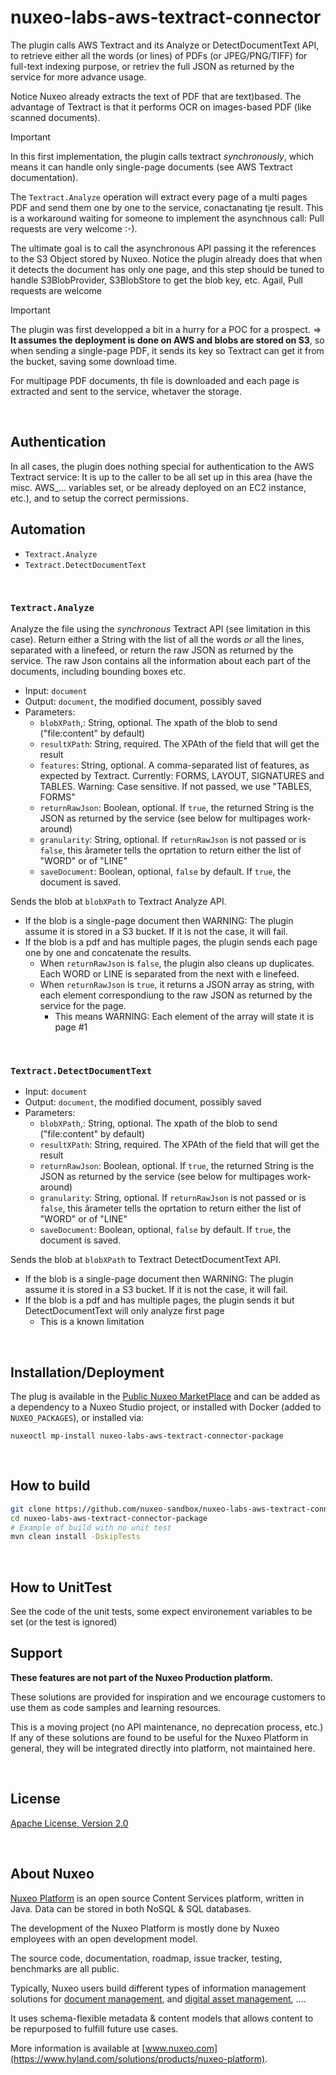 # nuxeo-labs-aws-textract-connector

The plugin calls AWS Textract and its Analyze or DetectDocumentText API, to retrieve either all the words (or lines) of PDFs (or JPEG/PNG/TIFF) for full-text indexing purpose, or retriev the full JSON as returned by the service for more advance usage.

Notice Nuxeo already extracts the text of PDF that are text)based. The advantage of Textract is that it performs OCR on images-based PDF (like scanned documents).

> [!IMPORTANT]
> In this first implementation, the plugin calls textract _synchronously_, which means it can handle only single-page documents (see AWS Textract documentation).
>
> The `Textract.Analyze` operation will extract every page of a multi pages PDF and send them one by one to the service, conactanating tje result. This is a workaround waiting for someone to implement the asynchnous call: Pull requests are very welcome :-).
>
> The ultimate goal is to call the asynchronous API passing it the references to the S3 Object stored by Nuxeo. Notice the plugin already does that when it detects the document has only one page, and this step should be tuned to handle S3BlobProvider, S3BlobStore to get the blob key, etc. Agail, Pull requests are welcome


> [!IMPORTANT]
> The plugin was first developped a bit in a hurry for a POC for a prospect. => **It assumes the deployment is done on AWS and blobs are stored on S3**, so when sending a single-page PDF, it sends its key so Textract can get it from the bucket, saving some download time.
>
> For multipage PDF documents, th file is downloaded and each page is extracted and sent to the service, whetaver the storage.


<br>

## Authentication

In all cases, the plugin does nothing special for authentication to the AWS Textract service: It is up to the caller to be all set up in this area (have the misc. AWS_... variables set, or be already deployed on an EC2 instance, etc.), and to setup the correct permissions.


## Automation

* `Textract.Analyze`
* `Textract.DetectDocumentText`

<br>

### `Textract.Analyze`

Analyze the file using the _synchronous_ Textract API (see limitation in this case). Return either a String with the list of all the words _or_ all the lines, separated with a linefeed, or return the raw JSON as returned by the service. The raw Json contains all the information about each part of the documents, including bounding boxes etc.

* Input: `document`
* Output: `document`, the modified document, possibly saved
* Parameters:
  * `blobXPath`,: String, optional. The xpath of the blob to send ("file:content" by default)
  * `resultXPath`: String, required. The XPAth of the field that will get the result
  * `features`: String, optional. A comma-separated list of features, as expected by Textract. Currently: FORMS, LAYOUT, SIGNATURES and TABLES. Warning: Case sensitive. If not passed, we use "TABLES, FORMS"
  * `returnRawJson`: Boolean, optional. If `true`, the returned String is the JSON as returned by the service (see below for multipages work-around)
  * `granularity`: String, optional. If `returnRawJson` is not passed or is `false`,  this ârameter tells the oprtation to return either the list of "WORD" or of "LINE"
  * `saveDocument`: Boolean, optional, `false` by default. If `true`, the document is saved.

Sends the blob at `blobXPath` to Textract Analyze API.

* If the blob is a single-page document then WARNING: The plugin assume it is stored in a S3 bucket. If it is not the case, it will fail.
* If the blob is a pdf and has multiple pages, the plugin sends each page one by one and concatenate the results.
  * When `returnRawJson` is `false`, the plugin also cleans up duplicates. Each WORD or LINE is separated from the next with e linefeed.
  * When `returnRawJson` is `true`, it returns a JSON array as string, with each element correspondiung to the raw JSON as returned by the service for the page.
    * This means WARNING: Each element of the array will state it is page #1


<br>

### `Textract.DetectDocumentText`

* Input: `document`
* Output: `document`, the modified document, possibly saved
* Parameters:
  * `blobXPath`,: String, optional. The xpath of the blob to send ("file:content" by default)
  * `resultXPath`: String, required. The XPAth of the field that will get the result
  * `returnRawJson`: Boolean, optional. If `true`, the returned String is the JSON as returned by the service (see below for multipages work-around)
  * `granularity`: String, optional. If `returnRawJson` is not passed or is `false`,  this ârameter tells the oprtation to return either the list of "WORD" or of "LINE"
  * `saveDocument`: Boolean, optional, `false` by default. If `true`, the document is saved.

Sends the blob at `blobXPath` to Textract DetectDocumentText API.

* If the blob is a single-page document then WARNING: The plugin assume it is stored in a S3 bucket. If it is not the case, it will fail.
* If the blob is a pdf and has multiple pages, the plugin sends it but DetectDocumentText will only analyze first page
  * This is a known limitation

<br>


## Installation/Deployment
The plug is available in the [Public Nuxeo MarketPlace](https://connect.nuxeo.com/nuxeo/site/marketplace/package/nuxeo-labs-aws-textract-connector-package) and can be added as a dependency to a Nuxeo Studio project, or installed with Docker (added to `NUXEO_PACKAGES`), or installed via:

```
nuxeoctl mp-install nuxeo-labs-aws-textract-connector-package
```

<br>

## How to build
```bash
git clone https://github.com/nuxeo-sandbox/nuxeo-labs-aws-textract-connector
cd nuxeo-labs-aws-textract-connector-package
# Example of build with no unit test
mvn clean install -DskipTests
```

<br>

## How to UnitTest

See the code of the unit tests, some expect environement variables to be set (or the test is ignored)

## Support
**These features are not part of the Nuxeo Production platform.**

These solutions are provided for inspiration and we encourage customers to use them as code samples and learning
resources.

This is a moving project (no API maintenance, no deprecation process, etc.) If any of these solutions are found to be
useful for the Nuxeo Platform in general, they will be integrated directly into platform, not maintained here.

<br>

## License
[Apache License, Version 2.0](http://www.apache.org/licenses/LICENSE-2.0.html)

<br>

## About Nuxeo
[Nuxeo Platform](https://www.hyland.com/solutions/products/nuxeo-platform) is an open source Content Services platform, written in Java. Data can be stored in both NoSQL & SQL
databases.

The development of the Nuxeo Platform is mostly done by Nuxeo employees with an open development model.

The source code, documentation, roadmap, issue tracker, testing, benchmarks are all public.

Typically, Nuxeo users build different types of information management solutions
for [document management](https://www.hyland.com/platform/content-management), 
and [digital asset management](https://www.hyland.com/platform/digital-asset-management), ....

It uses
schema-flexible metadata & content models that allows content to be repurposed to fulfill future use cases.

More information is available at [www.nuxeo.com](https://www.hyland.com/solutions/products/nuxeo-platform).

